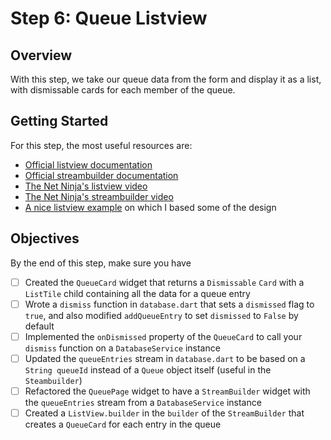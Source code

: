 # Step 6: Queue Listview

## Overview
With this step, we take our queue data from the form and display it as a list, with dismissable cards for each member of the queue.

## Getting Started

For this step, the most useful resources are:

- [Official listview documentation](https://api.flutter.dev/flutter/widgets/ListView-class.html)
- [Official streambuilder documentation](https://api.flutter.dev/flutter/widgets/StreamBuilder-class.html)
- [The Net Ninja's listview video](https://youtu.be/TKM6_MTNGsI)
- [The Net Ninja's streambuilder video](https://youtu.be/PT3v28eyOqg)
- [A nice listview example](https://proandroiddev.com/flutter-thursday-02-beautiful-list-ui-and-detail-page-a9245f5ceaf0) on which I based some of the design

## Objectives
By the end of this step, make sure you have
- [ ] Created the `QueueCard` widget that returns a `Dismissable` `Card` with a `ListTile` child containing all the data for a queue entry
- [ ] Wrote a `dismiss` function in `database.dart` that sets a `dismissed` flag to `true`, and also modified `addQueueEntry` to set `dismissed` to `False` by default
- [ ] Implemented the `onDismissed` property of the `QueueCard` to call your `dismiss` function on a `DatabaseService` instance
- [ ] Updated the `queueEntries` stream in `database.dart` to be based on a `String queueId` instead of a `Queue` object itself (useful in the `Steambuilder`)
- [ ] Refactored the `QueuePage` widget to have a `StreamBuilder` widget with the `queueEntries` stream from a `DatabaseService` instance
- [ ] Created a `ListView.builder` in the `builder` of the `StreamBuilder` that creates a `QueueCard` for each entry in the queue
